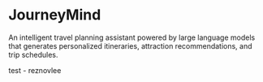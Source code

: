 # JourneyMind
An intelligent travel planning assistant powered by large language models that generates personalized itineraries, attraction recommendations, and trip schedules.

test - reznovlee